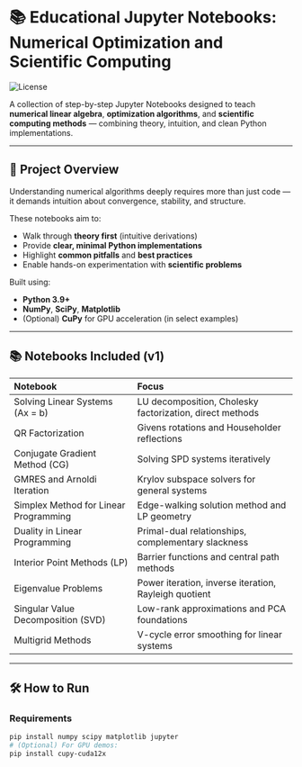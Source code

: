 # 📚 Educational Jupyter Notebooks: Numerical Optimization and Scientific Computing
![License](https://img.shields.io/github/license/larrywigington/Educational-Notebooks)

A collection of step-by-step Jupyter Notebooks designed to teach **numerical linear algebra**, **optimization algorithms**, and **scientific computing methods** — combining theory, intuition, and clean Python implementations.

---

## 🧠 Project Overview

Understanding numerical algorithms deeply requires more than just code — it demands intuition about convergence, stability, and structure.

These notebooks aim to:
- Walk through **theory first** (intuitive derivations)
- Provide **clear, minimal Python implementations**
- Highlight **common pitfalls** and **best practices**
- Enable hands-on experimentation with **scientific problems**

Built using:
- **Python 3.9+**
- **NumPy**, **SciPy**, **Matplotlib**
- (Optional) **CuPy** for GPU acceleration (in select examples)

---

## 📚 Notebooks Included (v1)

| Notebook | Focus |
|:---------|:------|
| Solving Linear Systems (Ax = b) | LU decomposition, Cholesky factorization, direct methods |
| QR Factorization | Givens rotations and Householder reflections |
| Conjugate Gradient Method (CG) | Solving SPD systems iteratively |
| GMRES and Arnoldi Iteration | Krylov subspace solvers for general systems |
| Simplex Method for Linear Programming | Edge-walking solution method and LP geometry |
| Duality in Linear Programming | Primal-dual relationships, complementary slackness |
| Interior Point Methods (LP) | Barrier functions and central path methods |
| Eigenvalue Problems | Power iteration, inverse iteration, Rayleigh quotient |
| Singular Value Decomposition (SVD) | Low-rank approximations and PCA foundations |
| Multigrid Methods | V-cycle error smoothing for linear systems |

---

## 🛠️ How to Run

### Requirements

```bash
pip install numpy scipy matplotlib jupyter
# (Optional) For GPU demos:
pip install cupy-cuda12x
